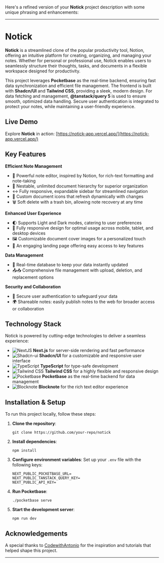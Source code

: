 Here's a refined version of your **Notick** project description with some unique phrasing and enhancements:

---

# Notick

**Notick** is a streamlined clone of the popular productivity tool, Notion, offering an intuitive platform for creating, organizing, and managing your notes. Whether for personal or professional use, Notick enables users to seamlessly structure their thoughts, tasks, and documents in a flexible workspace designed for productivity.

This project leverages **Pocketbase** as the real-time backend, ensuring fast data synchronization and efficient file management. The frontend is built with **Shadcn/UI** and **Tailwind CSS**, providing a sleek, modern design. For data fetching and management, **@tanstack/query 5** is used to ensure smooth, optimized data handling. Secure user authentication is integrated to protect your notes, while maintaining a user-friendly experience.

## Live Demo

Explore **Notick** in action: [https://notick-app.vercel.app/](https://notick-app.vercel.app/)

## Key Features

**Efficient Note Management**

- 📝 Powerful note editor, inspired by Notion, for rich-text formatting and note-taking
- 📂 Nestable, unlimited document hierarchy for superior organization
- ↔️ Fully responsive, expandable sidebar for streamlined navigation
- 🎨 Custom document icons that refresh dynamically with changes
- 🗑️ Soft delete with a trash bin, allowing note recovery at any time

**Enhanced User Experience**

- 🌓 Supports Light and Dark modes, catering to user preferences
- 📱 Fully responsive design for optimal usage across mobile, tablet, and desktop devices
- 🖼️ Customizable document cover images for a personalized touch
- 🛬 An engaging landing page offering easy access to key features

**Data Management**

- 🔄 Real-time database to keep your data instantly updated
- 📤📥 Comprehensive file management with upload, deletion, and replacement options

**Security and Collaboration**

- 🔐 Secure user authentication to safeguard your data
- 🌍 Shareable notes: easily publish notes to the web for broader access or collaboration

## Technology Stack

Notick is powered by cutting-edge technologies to deliver a seamless experience:

- ![NextJS](https://img.shields.io/badge/Next-black?style=for-the-badge&logo=next.js&logoColor=white) **Next.js** for server-side rendering and fast performance
- ![Shadcn-ui](https://img.shields.io/badge/shadcn/ui-000000.svg?style=for-the-badge&logo=shadcn/ui&logoColor=white) **Shadcn/UI** for a customizable and responsive user interface
- ![TypeScript](https://img.shields.io/badge/TypeScript-3178C6.svg?style=for-the-badge&logo=TypeScript&logoColor=white) **TypeScript** for type-safe development
- ![Tailwind CSS](https://img.shields.io/badge/Tailwind_CSS-38B2AC.svg?style=for-the-badge&logo=Tailwind-CSS&logoColor=white) **Tailwind CSS** for a highly flexible and responsive design
- ![Pocketbase](https://img.shields.io/badge/Pocketbase-ff6347.svg?style=for-the-badge&logo=Pocketbase&logoColor=white) **Pocketbase** as the real-time backend for data management
- ![Blocknote](https://img.shields.io/badge/Blocknote-ff8c00.svg?style=for-the-badge&logo=Blocknote&logoColor=white) **Blocknote** for the rich text editor experience

## Installation & Setup

To run this project locally, follow these steps:

1. **Clone the repository**:
   ```
   git clone https://github.com/your-repo/notick
   ```

2. **Install dependencies**:
   ```
   npm install
   ```

3. **Configure environment variables**:
   Set up your `.env` file with the following keys:

   ```
   NEXT_PUBLIC_POCKETBASE_URL=
   NEXT_PUBLIC_TANSTACK_QUERY_KEY=
   NEXT_PUBLIC_API_KEY=
   ```

4. **Run Pocketbase**:
   ```
   ./pocketbase serve
   ```

5. **Start the development server**:
   ```
   npm run dev
   ```

## Acknowledgements

A special thanks to [CodewithAntonio](https://www.youtube.com/@codewithantonio) for the inspiration and tutorials that helped shape this project.

---